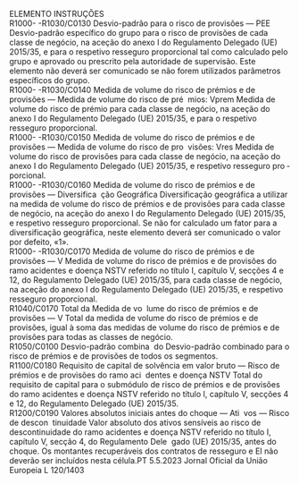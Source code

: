  
ELEMENTO  INSTRUÇÕES  
R1000- 
-R1030/C0130  Desvio-padrão para o 
risco de provisões — PEE  Desvio-padrão específico do grupo para o risco de provisões de cada classe de 
negócio, na aceção do anexo I do Regulamento Delegado (UE) 2015/35, e para o 
respetivo resseguro proporcional tal como calculado pelo grupo e aprovado ou 
prescrito pela autoridade de supervisão. 
Este elemento não deverá ser comunicado se não forem utilizados parâmetros 
específicos do grupo.  
R1000- 
-R1030/C0140  Medida de volume do 
risco de prémios e de 
provisões — Medida de 
volume do risco de pré ­
mios: Vprem  Medida de volume do risco de prémio para cada classe de negócio, na aceção do 
anexo I do Regulamento Delegado (UE) 2015/35, e para o respetivo resseguro 
proporcional.  
R1000- 
-R1030/C0150  Medida de volume do 
risco de prémios e de 
provisões — Medida de 
volume do risco de pro ­
visões: Vres  Medida de volume do risco de provisões para cada classe de negócio, na aceção 
do anexo I do Regulamento Delegado (UE) 2015/35, e respetivo resseguro pro ­
porcional.  
R1000- 
-R1030/C0160  Medida de volume do 
risco de prémios e de 
provisões — Diversifica ­
ção Geográfica  Diversificação geográfica a utilizar na medida de volume do risco de prémios e de 
provisões para cada classe de negócio, na aceção do anexo I do Regulamento 
Delegado (UE) 2015/35, e respetivo resseguro proporcional. 
Se não for calculado um fator para a diversificação geográfica, neste elemento 
deverá ser comunicado o valor por defeito, «1».  
R1000- 
-R1030/C0170  Medida de volume do 
risco de prémios e de 
provisões — V  Medida de volume do risco de prémios e de provisões do ramo acidentes e doença 
NSTV referido no título I, capítulo V, secções 4 e 12, do Regulamento Delegado 
(UE) 2015/35, para cada classe de negócio, na aceção do anexo I do Regulamento 
Delegado (UE) 2015/35, e respetivo resseguro proporcional.  
R1040/C0170  Total da Medida de vo ­
lume do risco de prémios 
e de provisões — V  Total da medida de volume do risco de prémios e de provisões, igual à soma das 
medidas de volume do risco de prémios e de provisões para todas as classes de 
negócio.  
R1050/C0100  Desvio-padrão combina ­
do  Desvio-padrão combinado para o risco de prémios e de provisões de todos os 
segmentos.  
R1100/C0180  Requisito de capital de 
solvência em valor bruto 
— Risco de prémios e de 
provisões do ramo aci ­
dentes e doença NSTV  Total do requisito de capital para o submódulo de risco de prémios e de provisões 
do ramo acidentes e doença NSTV referido no título I, capítulo V, secções 4 e 12, 
do Regulamento Delegado (UE) 2015/35.  
R1200/C0190  Valores absolutos iniciais 
antes do choque — Ati ­
vos — Risco de descon ­
tinuidade  Valor absoluto dos ativos sensíveis ao risco de descontinuidade do ramo acidentes 
e doença NSTV referido no título I, capítulo V, secção 4, do Regulamento Dele ­
gado (UE) 2015/35, antes do choque. 
Os montantes recuperáveis dos contratos de resseguro e EI não deverão ser 
incluídos nesta célula.PT  5.5.2023 Jornal Oficial da União Europeia L 120/1403
